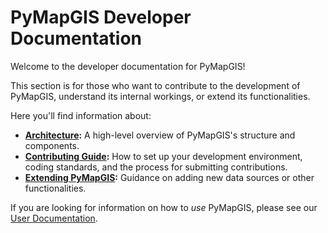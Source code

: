 # PyMapGIS Developer Documentation

Welcome to the developer documentation for PyMapGIS!

This section is for those who want to contribute to the development of PyMapGIS, understand its internal workings, or extend its functionalities.

Here you'll find information about:

- **[Architecture](./architecture.md):** A high-level overview of PyMapGIS's structure and components.
- **[Contributing Guide](./contributing_guide.md):** How to set up your development environment, coding standards, and the process for submitting contributions.
- **[Extending PyMapGIS](./extending_pymapgis.md):** Guidance on adding new data sources or other functionalities.

If you are looking for information on how to *use* PyMapGIS, please see our [User Documentation](../index.md).

